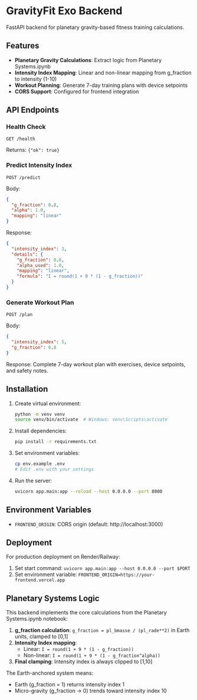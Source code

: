 # GravityFit Exo Backend

FastAPI backend for planetary gravity-based fitness training calculations.

## Features

- **Planetary Gravity Calculations**: Extract logic from Planetary Systems.ipynb
- **Intensity Index Mapping**: Linear and non-linear mapping from g_fraction to intensity (1-10)
- **Workout Planning**: Generate 7-day training plans with device setpoints
- **CORS Support**: Configured for frontend integration

## API Endpoints

### Health Check
```
GET /health
```
Returns: `{"ok": true}`

### Predict Intensity Index
```
POST /predict
```
Body:
```json
{
  "g_fraction": 0.8,
  "alpha": 1.0,
  "mapping": "linear"
}
```
Response:
```json
{
  "intensity_index": 3,
  "details": {
    "g_fraction": 0.8,
    "alpha_used": 1.0,
    "mapping": "linear",
    "formula": "I = round(1 + 9 * (1 - g_fraction))"
  }
}
```

### Generate Workout Plan
```
POST /plan
```
Body:
```json
{
  "intensity_index": 5,
  "g_fraction": 0.8
}
```
Response: Complete 7-day workout plan with exercises, device setpoints, and safety notes.

## Installation

1. Create virtual environment:
   ```bash
   python -m venv venv
   source venv/bin/activate  # Windows: venv\Scripts\activate
   ```

2. Install dependencies:
   ```bash
   pip install -r requirements.txt
   ```

3. Set environment variables:
   ```bash
   cp env.example .env
   # Edit .env with your settings
   ```

4. Run the server:
   ```bash
   uvicorn app.main:app --reload --host 0.0.0.0 --port 8000
   ```

## Environment Variables

- `FRONTEND_ORIGIN`: CORS origin (default: http://localhost:3000)

## Deployment

For production deployment on Render/Railway:

1. Set start command: `uvicorn app.main:app --host 0.0.0.0 --port $PORT`
2. Set environment variable: `FRONTEND_ORIGIN=https://your-frontend.vercel.app`

## Planetary Systems Logic

This backend implements the core calculations from the Planetary Systems.ipynb notebook:

1. **g_fraction calculation**: `g_fraction = pl_bmasse / (pl_rade**2)` in Earth units, clamped to [0,1]
2. **Intensity Index mapping**:
   - Linear: `I = round(1 + 9 * (1 - g_fraction))`
   - Non-linear: `I = round(1 + 9 * (1 - g_fraction^alpha))`
3. **Final clamping**: Intensity index is always clipped to [1,10]

The Earth-anchored system means:
- Earth (g_fraction = 1) returns intensity index 1
- Micro-gravity (g_fraction → 0) trends toward intensity index 10

